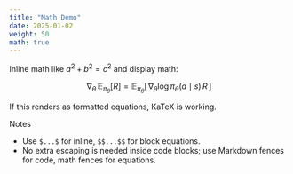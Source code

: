 ```yaml
---
title: "Math Demo"
date: 2025-01-02
weight: 50
math: true
---
```


Inline math like $a^2 + b^2 = c^2$ and display math:

$$
\nabla_\theta \, \mathbb{E}_{\pi_\theta}[R] 
= \mathbb{E}_{\pi_\theta} [ \, \nabla_\theta \log \pi_\theta(a\mid s) \, R \, ]
$$

If this renders as formatted equations, KaTeX is working.

Notes
- Use `$...$` for inline, `$$...$$` for block equations.
- No extra escaping is needed inside code blocks; use Markdown fences for code, math fences for equations.
